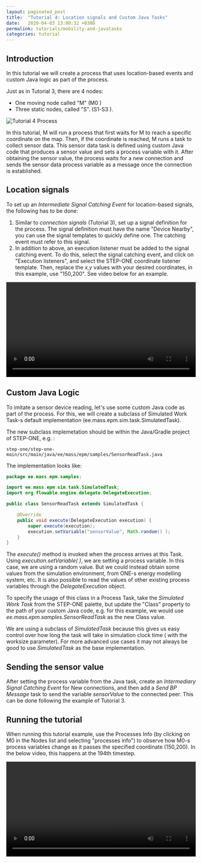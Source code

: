 ```yaml
---
layout: paginated_post
title:  "Tutorial 4: Location signals and Custom Java Tasks"
date:   2020-04-03 13:00:32 +0300
permalink: tutorials/mobility-and-javatasks
categories: tutorial
---
```


## Introduction
In this tutorial we will create a process that uses location-based events and custom Java logic as part of  the process.

Just as in Tutorial 3, there are 4 nodes:

* One moving node called "M" (M0 )
* Three static nodes, called "S". (S1-S3 ).

![Tutorial 4 Process](https://kodu.ut.ee/~jaks/public/step-one/wiki-media/tut4/process.png)

In this tutorial, M will run a process that first waits for M to reach a specific coordinate on the map. Then, if the coordinate is reached, M runs a task to collect sensor data. This sensor data task is defined using custom Java code that produces a sensor value and sets a process variable with it. After obtaining the sensor value, the process waits for a new connection and sends the sensor data process variable as a message once the connection is established.

## Location signals

To set up an *Intermediate Signal Catching Event* for location-based signals, the following has to be done:

1.  Similar to *connection signals* (Tutorial 3), set up a signal definition for the process. The signal definition must have the name "Device Nearby", you can use the signal templates to quickly define one. The catching event must refer to this signal.
2. In addition to above, an execution listener must be added to the signal catching event. To do this, select the signal catching event, and click on "Execution listeners", and select the STEP-ONE coordinate listener template. Then, replace the *x,y* values with your desired coordinates, in this example, use "150,200". See video below for an example.

<div class="myvideo">
       <video  style="display:block; width:100%; height:auto;" autoplay controls loop="loop">
           <source src="https://kodu.ut.ee/~jaks/public/step-one/wiki-media/tut4/executionlistener.webm" type="video/webm" />
       </video>
    </div>



## Custom Java Logic

To imitate a sensor device reading, let's use some custom Java code as part of the process. For this, we will create a subclass of Simulated Work Task-s default implementation (ee.mass.epm.sim.task.SimulatedTask).

The new subclass implemetation should be within the Java/Gradle project of STEP-ONE, e.g. :

```
step-one/step-one-main/src/main/java/ee/mass/epm/samples/SensorReadTask.java
```

The implementation looks like:

```java
package ee.mass.epm.samples;

import ee.mass.epm.sim.task.SimulatedTask;
import org.flowable.engine.delegate.DelegateExecution;

public class SensorReadTask extends SimulatedTask {

    @Override
    public void execute(DelegateExecution execution) {
        super.execute(execution);
        execution.setVariable("sensorValue", Math.random() );
    }
}
```

The *execute()* method is invoked when the process arrives at this Task. Using *execution.setVariable( )*, we are setting a process variable. In this case, we are using a random value. But we could instead obtain some values from the simulation environment, from ONE-s energy modelling system, etc. It is also possible to read the values of other existing process variables through the *DelegateExecution* object.

To specify the usage of this class in a Process Task, take the *Simulated Work Task* from the STEP-ONE palette, but update the "Class" property to the path of your custom Java code, e.g. for this example, we would use *ee.mass.epm.samples.SensorReadTask* as the new Class value.

We are using a subclass of *SimulatedTask* because this gives us easy control over how long the task will take in simulation clock time ( with the worksize parameter). For more advanced use cases it may not always be good to use *SimulatedTask* as the base implementation.

## Sending the sensor value

After setting the process variable from the Java task, create an *Intermediary Signal Catching Event* for New connections, and then add a *Send BP Message* task to send the variable *sensorValue* to the connected peer. This can be done following the example of Tutorial 3.



## Running the tutorial

When running this tutorial example, use the Processes Info (by clicking on M0 in the Nodes list and selecting "processes info") to observe how M0-s process variables change as it passes the specified coordinate (150,200). In the below video, this happens at the 194th timestep.

<div class="myvideo">
       <video  style="display:block; width:100%; height:auto;" autoplay controls loop="loop">
           <source src="https://kodu.ut.ee/~jaks/public/step-one/wiki-media/tut4/sensortask.webm" type="video/webm" />
       </video>
    </div>



